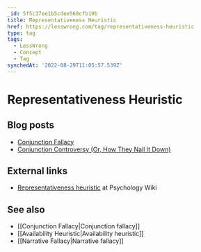 ```yaml
---
_id: 5f5c37ee1b5cdee568cfb19b
title: Representativeness Heuristic
href: https://lesswrong.com/tag/representativeness-heuristic
type: tag
tags:
  - LessWrong
  - Concept
  - Tag
synchedAt: '2022-08-29T11:05:57.539Z'
---
```

# Representativeness Heuristic

Blog posts
----------

*   [Conjunction Fallacy](http://lesswrong.com/lw/ji/conjunction_fallacy/)
*   [Conjunction Controversy (Or, How They Nail It Down)](http://lesswrong.com/lw/jj/conjunction_controversy_or_how_they_nail_it_down/)

External links
--------------

*   [Representativeness heuristic](http://psychology.wikia.com/wiki/Representativeness_heuristic) at Psychology Wiki

See also
--------

*   [[Conjunction Fallacy|Conjunction fallacy]]
*   [[Availability Heuristic|Availability heuristic]]
*   [[Narrative Fallacy|Narrative fallacy]]